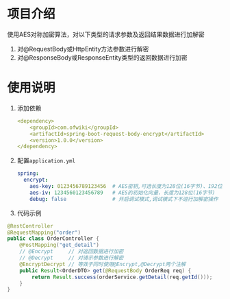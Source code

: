 # 项目介绍
使用AES对称加密算法，对以下类型的请求参数及返回结果数据进行加解密
1. 对@RequestBody或HttpEntity方法参数进行解密
1. 对@ResponseBody或ResponseEntity类型的返回数据进行加密

# 使用说明
1. 添加依赖
    ```yaml
    <dependency>
        <groupId>com.ofwiki</groupId>
        <artifactId>spring-boot-request-body-encrypt</artifactId>
        <version>1.0.0</version>
    </dependency>
    ```
1. 配置`application.yml`
    ```yaml
    spring:
      encrypt:
        aes-key: 0123456789123456  # AES密钥,可选长度为128位(16字节)、192位(24字节)、256位(32字节),长度大于128位需要下载JCE无限制权限策略文件
        aes-iv: 1234560123456789   # AES的初始化向量，长度为128位(16字节) 
        debug: false               # 开启调试模式,调试模式下不进行加解密操作
    ```
1. 代码示例
```java
@RestController
@RequestMapping("order")
public class OrderController {
    @PostMapping("get_detail")
    // @Encrypt     // 对返回数据进行加密
    // @Decrypt     // 对请示参数进行解密
    @EncryptDecrypt // 等效于同时使用@Encrypt,@Decrypt两个注解
    public Result<OrderDTO> get(@RequestBody OrderReq req) {
        return Result.success(orderService.getDetail(req.getId()));
    }
}
```

